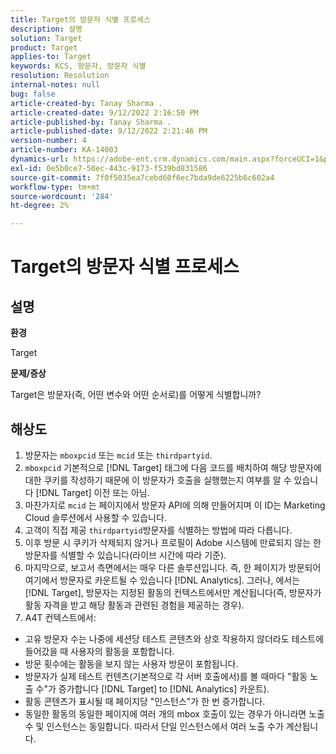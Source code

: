 ```yaml
---
title: Target의 방문자 식별 프로세스
description: 설명
solution: Target
product: Target
applies-to: Target
keywords: KCS, 방문자, 방문자 식별
resolution: Resolution
internal-notes: null
bug: false
article-created-by: Tanay Sharma .
article-created-date: 9/12/2022 2:16:50 PM
article-published-by: Tanay Sharma .
article-published-date: 9/12/2022 2:21:46 PM
version-number: 4
article-number: KA-14003
dynamics-url: https://adobe-ent.crm.dynamics.com/main.aspx?forceUCI=1&pagetype=entityrecord&etn=knowledgearticle&id=31f96d89-a532-ed11-9db1-002248086735
exl-id: 0e5b0ce7-50ec-443c-9173-f539bd831586
source-git-commit: 7f0f5035ea7cebd60f6ec7bda9de6225b6c602a4
workflow-type: tm+mt
source-wordcount: '284'
ht-degree: 2%

---
```


# Target의 방문자 식별 프로세스

## 설명


<b>환경</b>

Target



<b>문제/증상</b>

Target은 방문자(즉, 어떤 변수와 어떤 순서로)를 어떻게 식별합니까?


## 해상도


1. 방문자는 `mboxpcid` 또는 `mcid` 또는 `thirdpartyid`.
2. `mboxpcid` 기본적으로 [!DNL Target] 태그에 다음 코드를 배치하여 해당 방문자에 대한 쿠키를 작성하기 때문에 이 방문자가 호출을 실행했는지 여부를 알 수 있습니다 [!DNL Target] 이전 또는 아님.
3. 마찬가지로 `mcid` 는 페이지에서 방문자 API에 의해 만들어지며 이 ID는 Marketing Cloud 솔루션에서 사용할 수 있습니다.
4. 고객이 직접 제공 `thirdpartyid`방문자를 식별하는 방법에 따라 다릅니다.
5. 이후 방문 시 쿠키가 삭제되지 않거나 프로필이 Adobe 시스템에 만료되지 않는 한 방문자를 식별할 수 있습니다(라이브 시간에 따라 기준).
6. 마지막으로, 보고서 측면에서는 매우 다른 솔루션입니다. 즉, 한 페이지가 방문되어 여기에서 방문자로 카운트될 수 있습니다 [!DNL Analytics]. 그러나, 에서는 [!DNL Target], 방문자는 지정된 활동의 컨텍스트에서만 계산됩니다(즉, 방문자가 활동 자격을 받고 해당 활동과 관련된 경험을 제공하는 경우).
7. A4T 컨텍스트에서:


- 고유 방문자 수는 나중에 세션당 테스트 콘텐츠와 상호 작용하지 않더라도 테스트에 들어갔을 때 사용자의 활동을 포함합니다.
- 방문 횟수에는 활동을 보지 않는 사용자 방문이 포함됩니다.
- 방문자가 실제 테스트 컨텐츠(기본적으로 각 서버 호출에서)를 볼 때마다 &quot;활동 노출 수&quot;가 증가합니다 [!DNL Target] to [!DNL Analytics] 카운트).
- 활동 콘텐츠가 표시될 때 페이지당 &quot;인스턴스&quot;가 한 번 증가합니다.
- 동일한 활동의 동일한 페이지에 여러 개의 mbox 호출이 있는 경우가 아니라면 노출 수 및 인스턴스는 동일합니다. 따라서 단일 인스턴스에서 여러 노출 수가 계산됩니다.
